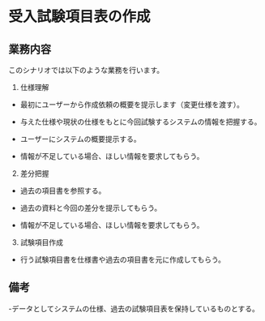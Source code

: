 # 受入試験項目表の作成

## 業務内容

このシナリオでは以下のような業務を行います。

 

1. 仕様理解

- 最初にユーザーから作成依頼の概要を提示します（変更仕様を渡す）。

- 与えた仕様や現状の仕様をもとに今回試験するシステムの情報を把握する。

- ユーザーにシステムの概要提示する。

- 情報が不足している場合、ほしい情報を要求してもらう。

 

2. 差分把握

- 過去の項目書を参照する。

- 過去の資料と今回の差分を提示してもらう。

- 情報が不足している場合、ほしい情報を要求してもらう。

 

3. 試験項目作成

- 行う試験項目書を仕様書や過去の項目書を元に作成してもらう。

 

## 備考

-データとしてシステムの仕様、過去の試験項目表を保持しているものとする。
